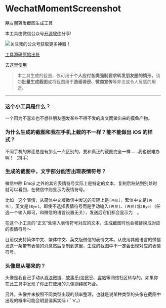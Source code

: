 # WechatMomentScreenshot


朋友圈转发截图生成工具

本工具由微信公众号[开源软件](https://mp.weixin.qq.com/mp/appmsgalbum?__biz=MzUzNzEwMzIwOQ==&action=getalbum&album_id=1326570936056889345&scene=173&from_msgid=2247490107&from_itemidx=1&count=10#wechat_redirect&scene=0&subscene=91&sessionid=1603334706&enterid=1603334712)分享! 


![关注我的公众号获取更多神器！](https://mmbiz.qpic.cn/mmbiz_png/r8emXAtHbZFe7yjx2CqiaRDBPRkbxnmrmCC82Sib48VzicQhJUBicjqRLf0PPlsh3ibKxzMnNnpupblRrTKDo3gHE9g/640?wx_fmt=jpeg&tp=webp&wxfrom=5&wx_lazy=1&wx_co=1)


[工具源码原始出处](https://github.com/TransparentLC/WechatMomentScreenshot)

[去这里使用](https://oss0539.github.io/)

> 本工具生成的截图，仅可用于**个人应付各类强制要求转发朋友圈的情形**，请勿**批量生成截图**或将截图用于**造谣诽谤、微商宣传**等非法或令人反感的用途。

---

### 这个小工具是什么？

一个因为不喜欢也不想往朋友圈发某些不得不发的废文而做出来的摸鱼产物。

### 为什么生成的截图和我在手机上截的不一样？能不能做出 iOS 的样式？

不同手机的界面总是有那么一点区别的，要和真正的截图完全一样……我也很难办啊！（摊手）

### 生成的截图中，文字部分能否出现表情符号？

微信中除 Emoji 之外的其它表情符号实际上是特定的文本，复制后粘贴到别处时就可以看到，在微信中则显示为表情符号。

比如<img src="https://ae01.alicdn.com/kf/HTB1kEKaXe3tHKVjSZSg7604QFXas.png" style="width:1em">这个表情，从简体中文版微信中发送的实际上是`[再见]`，繁体中文是`[再見]`，英文是`[Bye]`。即使不选择表情符号而是手动输入`[再见]`、`[再見]`或`[Bye]`（任选一个输入即可，和微信的语言设置无关），发送后它们都会显示为<img src="https://ae01.alicdn.com/kf/HTB1kEKaXe3tHKVjSZSg7604QFXas.png" style="width:1em">。

在这个小工具的“正文”处输入表情符号对应的文本，生成截图时也会被替换成对应的表情符号～

目前仅支持简体中文、繁体中文、英文版微信的表情文本。从使用其他语言的微信发送一条带有表情的消息然后复制到这里，生成的截图中不一定会出现对应的表情符号。

### 头像是从哪来的？

头像是我自己手动从<abbr title="新浪微博">肖浪微博</abbr>、<abbr title="知乎">故事乎/带货乎</abbr>、<abbr title="哔哩哔哩">睿站</abbr>等网络社区转存的。如果你在此工具中发现了你正在使用的头像则纯属巧合。

另外，头像并未按照不同类型出现的频率整理，也就是说某种类型的头像在截图中出现的概率可能会明显偏离实际 ( ﾟ∀。)

